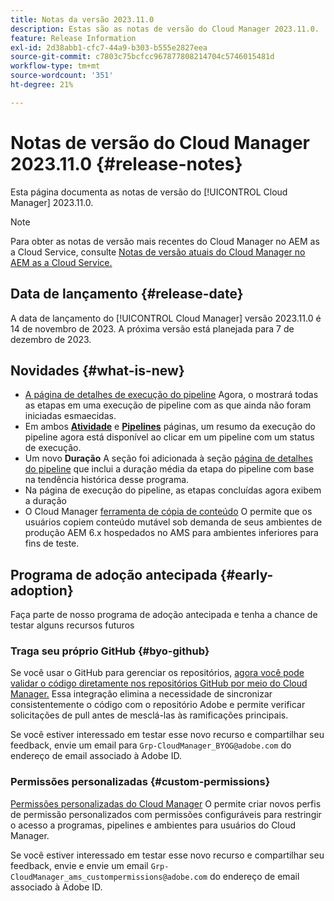 ```yaml
---
title: Notas da versão 2023.11.0
description: Estas são as notas de versão do Cloud Manager 2023.11.0.
feature: Release Information
exl-id: 2d38abb1-cfc7-44a9-b303-b555e2827eea
source-git-commit: c7803c75bcfcc967877808214704c5746015481d
workflow-type: tm+mt
source-wordcount: '351'
ht-degree: 21%

---
```



# Notas de versão do Cloud Manager 2023.11.0 {#release-notes}

Esta página documenta as notas de versão do [!UICONTROL Cloud Manager] 2023.11.0.

>[!NOTE]
>
>Para obter as notas de versão mais recentes do Cloud Manager no AEM as a Cloud Service, consulte [Notas de versão atuais do Cloud Manager no AEM as a Cloud Service.](https://experienceleague.adobe.com/docs/experience-manager-cloud-service/content/implementing/using-cloud-manager/release-notes-cloud-manager/release-notes-cm-current.html?lang=pt-BR)

## Data de lançamento {#release-date}

A data de lançamento do [!UICONTROL Cloud Manager] versão 2023.11.0 é 14 de novembro de 2023. A próxima versão está planejada para 7 de dezembro de 2023.

## Novidades {#what-is-new}

* [A página de detalhes de execução do pipeline](/help/using/managing-pipelines.md#view-details) Agora, o mostrará todas as etapas em uma execução de pipeline com as que ainda não foram iniciadas esmaecidas.
* Em ambos **[Atividade](/help/using/managing-pipelines.md#activity)** e **[Pipelines](/help/using/managing-pipelines.md#pipelines)** páginas, um resumo da execução do pipeline agora está disponível ao clicar em um pipeline com um status de execução.
* Um novo **Duração** A seção foi adicionada à seção [página de detalhes do pipeline](/help/using/managing-pipelines.md#view-details) que inclui a duração média da etapa do pipeline com base na tendência histórica desse programa.
* Na página de execução do pipeline, as etapas concluídas agora exibem a duração
* O Cloud Manager [ferramenta de cópia de conteúdo](/help/using/content-copy.md) O permite que os usuários copiem conteúdo mutável sob demanda de seus ambientes de produção AEM 6.x hospedados no AMS para ambientes inferiores para fins de teste.

## Programa de adoção antecipada {#early-adoption}

Faça parte de nosso programa de adoção antecipada e tenha a chance de testar alguns recursos futuros

### Traga seu próprio GitHub {#byo-github}

Se você usar o GitHub para gerenciar os repositórios, [agora você pode validar o código diretamente nos repositórios GitHub por meio do Cloud Manager.](/help/managing-code/byo-github.md) Essa integração elimina a necessidade de sincronizar consistentemente o código com o repositório Adobe e permite verificar solicitações de pull antes de mesclá-las às ramificações principais.

Se você estiver interessado em testar esse novo recurso e compartilhar seu feedback, envie um email para `Grp-CloudManager_BYOG@adobe.com` do endereço de email associado à Adobe ID.

### Permissões personalizadas {#custom-permissions}

[Permissões personalizadas do Cloud Manager](/help/using/custom-permissions.md) O permite criar novos perfis de permissão personalizados com permissões configuráveis para restringir o acesso a programas, pipelines e ambientes para usuários do Cloud Manager.

Se você estiver interessado em testar esse novo recurso e compartilhar seu feedback, envie e envie um email `Grp-CloudManager_ams_custompermissions@adobe.com` do endereço de email associado à Adobe ID.
